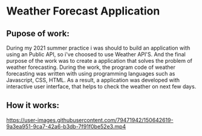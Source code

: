 # Weather Forecast Application
## Pupose of work:
During my 2021 summer practice i was should to build an application with using an Public API, so i've choosed to use Weather API'S. And the final purpose of the work was to create a application that solves the problem of weather forecasting.
During the work, the program code of weather forecasting was written with using programming languages such as Javascript, CSS, HTML.
As a result, a application was developed with interactive user interface, that helps to check the weather on next few days.

## How it works:
https://user-images.githubusercontent.com/79471942/150642619-9a3ea951-9ca7-42a6-b3db-7f91f0be52e3.mp4
